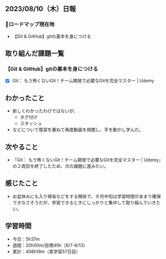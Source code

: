## 2023/08/10（木）日報
### :round_pushpin:ロードマップ現在地
- 【Git & GitHub】gitの基本を身につける
## 取り組んだ課題一覧
### 【Git & GitHub】gitの基本を身につける
- [x] Git： もう怖くないGit！チーム開発で必要なGitを完全マスター | Udemy
## わかったこと
- 新しくわかったわけではないが、
  - タグ付け
  - スタッシュ
- などについて復習を兼ねて再度動画を視聴し、手を動かし学んだ。
## 次やること
- 「Git： もう怖くないGit！チーム開発で必要なGitを完全マスター | Udemy」の２周目を終了したため、次の課題に進みたい。
## 感じたこと
- お盆休みにも入り帰省などをする関係で、８月中旬は学習時間があまり確保できなさそうだが、学習できるときにしっかりと集中して取り組んでいきたい。
## 学習時間
- 今日：5h37m
- 週間：20h00m/目標45h（8/7-8/13）
- 累計：406h19m（実学習57日目）
